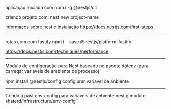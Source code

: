 aplicação iniciada com  npm i -g @nestjs/cli

criando projeto com:  nest new project-name

informaços sobre nest e instalação https://docs.nestjs.com/first-steps

---
rotas com com fastify npm i --save @nestjs/platform-fastify

https://docs.nestjs.com/techniques/performance

---

Módulo de configuração para Nest baseado no pacote dotenv (para carregar variáveis ​​de ambiente de processo)

npm install @nestjs/config configiurar variavel de anbiente

---
Crindo a past env-config para variaveis de anbiente 
nest g module shaterd/infrastructure/env-config

